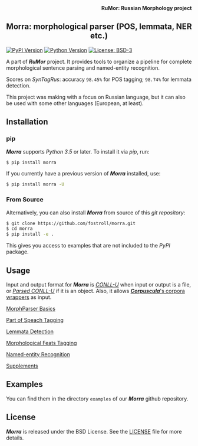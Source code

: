<div align="right"><strong>RuMor: Russian Morphology project</strong></div>
<h2 align="center">Morra: morphological parser (POS, lemmata, NER etc.)</h2>

[![PyPI Version](https://img.shields.io/pypi/v/morra?color=blue)](https://pypi.org/project/morra/)
[![Python Version](https://img.shields.io/pypi/pyversions/morra?color=blue)](https://www.python.org/)
[![License: BSD-3](https://img.shields.io/badge/License-BSD-brightgreen.svg)](https://opensource.org/licenses/BSD-3-Clause)

A part of ***RuMor*** project. It provides tools to organize a pipeline for
complete morphological sentence parsing and named-entity recognition.

Scores on *SynTagRus*: accuracy `98.45%` for POS tagging; `98.74%` for lemmata
detection.

This project was making with a focus on Russian language, but it can also be
used with some other languages (European, at least).

## Installation

### pip

***Morra*** supports *Python 3.5* or later. To install it via *pip*, run:
```sh
$ pip install morra
```

If you currently have a previous version of ***Morra*** installed, use:
```sh
$ pip install morra -U
```

### From Source

Alternatively, you can also install ***Morra*** from source of this *git
repository*:
```sh
$ git clone https://github.com/fostroll/morra.git
$ cd morra
$ pip install -e .
```
This gives you access to examples that are not included to the *PyPI* package.

## Usage

Input and output format for ***Morra*** is
[*CONLL-U*](https://universaldependencies.org/format.html) when input or
output is a file, or
[*Parsed CONLL-U*](https://github.com/fostroll/corpuscula/blob/master/doc/README_PARSED_CONLLU.md)
if it is an object. Also, it allows
[***Corpuscula***'s corpora wrappers](https://github.com/fostroll/corpuscula/blob/master/doc/README_CORPORA.md)
as input.

[MorphParser Basics](https://github.com/fostroll/morra/blob/master/doc/README_BASICS.md)

[Part of Speach Tagging](https://github.com/fostroll/morra/blob/master/doc/README_POS.md)

[Lemmata Detection](https://github.com/fostroll/morra/blob/master/doc/README_LEMMA.md)

[Morphological Feats Tagging](https://github.com/fostroll/morra/blob/master/doc/README_FEATS.md)

[Named-entity Recognition](https://github.com/fostroll/morra/blob/master/doc/README_NER.md)

[Supplements](https://github.com/fostroll/morra/blob/master/doc/README_SUPPLEMENTS.md)

## Examples

You can find them in the directory `examples` of our ***Morra*** github
repository.

## License

***Morra*** is released under the BSD License. See the
[LICENSE](https://github.com/fostroll/morra/blob/master/LICENSE) file for more
details.

